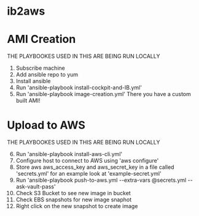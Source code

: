 # ib2aws
# AMI Creation

THE PLAYBOOKES USED IN THIS ARE BEING RUN LOCALLY 

1. Subscribe machine 
2. Add ansible repo to yum 
3. Install ansible
4. Run 'ansible-playbook install-cockpit-and-IB.yml' 
5. Run 'ansible-playbook image-creation.yml'
There you have a custom built AMI!

# Upload to AWS

THE PLAYBOOKES USED IN THIS ARE BEING RUN LOCALLY 

6. Run 'ansible-playbook install-aws-cli.yml'
7. Configure host to connect to AWS using 'aws configure'
8. Store aws aws_access_key and aws_secret_key in a file called 'secrets.yml' for an example look at 'example-secret.yml' 
8. Run 'ansible-playbook push-to-aws.yml --extra-vars @secrets.yml --ask-vault-pass' 
9. Check S3 Bucket to see new image in bucket
10. Check EBS snapshots for new image snaphot 
11. Right click on the new snapshot to create image

